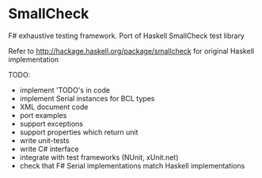 # SmallCheck
F# exhaustive testing framework. Port of Haskell SmallCheck test library

Refer to http://hackage.haskell.org/package/smallcheck
for original Haskell implementation

TODO:
- implement 'TODO's in code
- implement Serial instances for BCL types 
- XML document code
- port examples
- support exceptions
- support properties which return unit
- write unit-tests
- write C# interface
- integrate with test frameworks (NUnit, xUnit.net)
- check that F# Serial implementations match Haskell implementations

